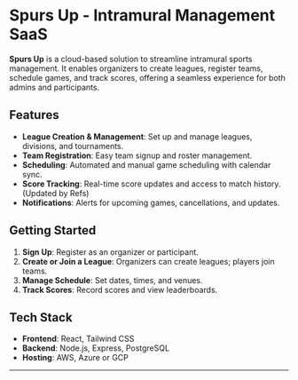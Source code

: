 # Spurs Up - Intramural Management SaaS

**Spurs Up** is a cloud-based solution to streamline intramural sports management. It enables organizers to create leagues, register teams, schedule games, and track scores, offering a seamless experience for both admins and participants.

## Features
- **League Creation & Management**: Set up and manage leagues, divisions, and tournaments.
- **Team Registration**: Easy team signup and roster management.
- **Scheduling**: Automated and manual game scheduling with calendar sync.
- **Score Tracking**: Real-time score updates and access to match history. (Updated by Refs)
- **Notifications**: Alerts for upcoming games, cancellations, and updates.

## Getting Started
1. **Sign Up**: Register as an organizer or participant.
2. **Create or Join a League**: Organizers can create leagues; players join teams.
3. **Manage Schedule**: Set dates, times, and venues.
4. **Track Scores**: Record scores and view leaderboards.

## Tech Stack
- **Frontend**: React, Tailwind CSS
- **Backend**: Node.js, Express, PostgreSQL
- **Hosting**: AWS, Azure or GCP
--- 